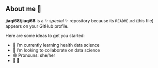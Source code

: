 ## About me 👋


**jiaqi68/jiaqi68** is a ✨ _special_ ✨ repository because its `README.md` (this file) appears on your GitHub profile.

Here are some ideas to get you started:

- 🌱 I’m currently learning health data science
- 👯 I’m looking to collaborate on data science
- 😄 Pronouns: she/her
- 🧠 👀
